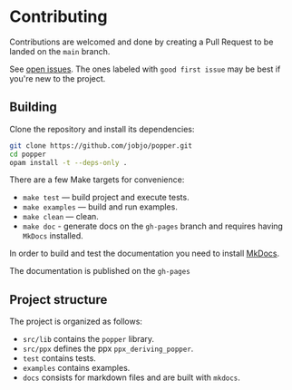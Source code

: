 # Contributing

Contributions are welcomed and done by creating a Pull Request to be landed on
the `main` branch.

See  [open issues](https://github.com/jobjo/popper/issues). The ones labeled
with `good first issue` may be best if you're new to the project.

## Building

Clone the repository and install its dependencies:

```sh
git clone https://github.com/jobjo/popper.git
cd popper
opam install -t --deps-only .
```

There are a few Make targets for convenience:

- `make test` — build project and execute tests.
- `make examples` — build and run examples.
- `make clean` — clean.
- `make doc` - generate docs on the `gh-pages` branch and requires having `MkDocs` installed.

In order to build and test the documentation you need to install
[MkDocs](https://www.mkdocs.org/).

The documentation is published on the `gh-pages` 

## Project structure

The project is organized as follows:

- `src/lib` contains the `popper` library.
- `src/ppx` defines the ppx `ppx_deriving_popper`.
- `test` contains tests.
- `examples` contains examples.
- `docs` consists for markdown files and are built with `mkdocs`.

